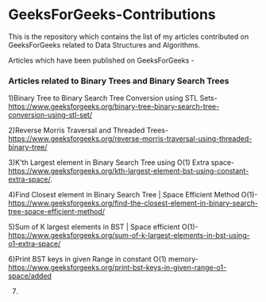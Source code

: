 # GeeksForGeeks-Contributions

This is the repository which contains the list of my articles contributed on GeeksForGeeks related to Data Structures and Algorithms.

Articles which have been published on GeeksForGeeks -

### Articles related to Binary Trees and Binary Search Trees

1)Binary Tree to Binary Search Tree Conversion using STL Sets-https://www.geeksforgeeks.org/binary-tree-binary-search-tree-conversion-using-stl-set/

2)Reverse Morris Traversal and Threaded Trees-https://www.geeksforgeeks.org/reverse-morris-traversal-using-threaded-binary-tree/

3)K'th Largest element in Binary Search Tree using O(1) Extra space-https://www.geeksforgeeks.org/kth-largest-element-bst-using-constant-extra-space/.

4)Find Closest element in Binary Search Tree | Space Efficient Method O(1)-https://www.geeksforgeeks.org/find-the-closest-element-in-binary-search-tree-space-efficient-method/

5)Sum of K largest elements in BST | Space efficient O(1)-https://www.geeksforgeeks.org/sum-of-k-largest-elements-in-bst-using-o1-extra-space/

6)Print BST keys in given Range in constant O(1) memory-https://www.geeksforgeeks.org/print-bst-keys-in-given-range-o1-space/added 

7)
